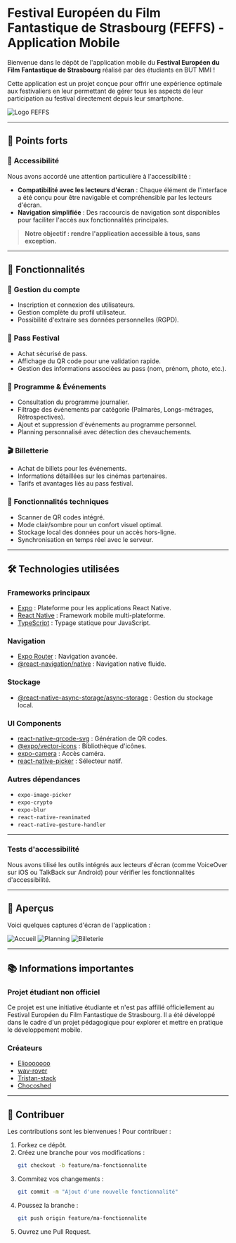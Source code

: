 # Festival Européen du Film Fantastique de Strasbourg (FEFFS) - Application Mobile

Bienvenue dans le dépôt de l'application mobile du **Festival Européen du Film Fantastique de Strasbourg** réalisé par des étudiants en BUT MMI !

Cette application est un projet conçue pour offrir une expérience optimale aux festivaliers en leur permettant de gérer tous les aspects de leur participation au festival directement depuis leur smartphone.

![Logo FEFFS](gitImg/FEFFS_logo.png)

---

## 🌟 Points forts

### 🎥 **Accessibilité**

Nous avons accordé une attention particulière à l'accessibilité :

- **Compatibilité avec les lecteurs d'écran** : Chaque élément de l'interface a été conçu pour être navigable et compréhensible par les lecteurs d'écran.
- **Navigation simplifiée** : Des raccourcis de navigation sont disponibles pour faciliter l'accès aux fonctionnalités principales.

> **Notre objectif : rendre l'application accessible à tous, sans exception.**

---

## 🎯 Fonctionnalités

### 👤 **Gestion du compte**
- Inscription et connexion des utilisateurs.
- Gestion complète du profil utilisateur.
- Possibilité d'extraire ses données personnelles (RGPD).

### 🎫 **Pass Festival**
- Achat sécurisé de pass.
- Affichage du QR code pour une validation rapide.
- Gestion des informations associées au pass (nom, prénom, photo, etc.).

### 📅 **Programme & Événements**
- Consultation du programme journalier.
- Filtrage des événements par catégorie (Palmarès, Longs-métrages, Rétrospectives).
- Ajout et suppression d'événements au programme personnel.
- Planning personnalisé avec détection des chevauchements.

### 🎬 **Billetterie**
- Achat de billets pour les événements.
- Informations détaillées sur les cinémas partenaires.
- Tarifs et avantages liés au pass festival.

### 📱 **Fonctionnalités techniques**
- Scanner de QR codes intégré.
- Mode clair/sombre pour un confort visuel optimal.
- Stockage local des données pour un accès hors-ligne.
- Synchronisation en temps réel avec le serveur.

---

## 🛠️ Technologies utilisées

### **Frameworks principaux**
- [Expo](https://expo.dev/) : Plateforme pour les applications React Native.
- [React Native](https://reactnative.dev/) : Framework mobile multi-plateforme.
- [TypeScript](https://www.typescriptlang.org/) : Typage statique pour JavaScript.

### **Navigation**
- [Expo Router](https://docs.expo.dev/router/introduction/) : Navigation avancée.
- [@react-navigation/native](https://reactnavigation.org/) : Navigation native fluide.

### **Stockage**
- [@react-native-async-storage/async-storage](https://react-native-async-storage.github.io/async-storage/) : Gestion du stockage local.

### **UI Components**
- [react-native-qrcode-svg](https://www.npmjs.com/package/react-native-qrcode-svg) : Génération de QR codes.
- [@expo/vector-icons](https://docs.expo.dev/guides/icons/) : Bibliothèque d'icônes.
- [expo-camera](https://docs.expo.dev/versions/latest/sdk/camera/) : Accès caméra.
- [react-native-picker](https://github.com/react-native-picker/picker) : Sélecteur natif.

### **Autres dépendances**
- `expo-image-picker`
- `expo-crypto`
- `expo-blur`
- `react-native-reanimated`
- `react-native-gesture-handler`

---

### Tests d'accessibilité
Nous avons tilisé les outils intégrés aux lecteurs d'écran (comme VoiceOver sur iOS ou TalkBack sur Android) pour vérifier les fonctionnalités d'accessibilité.

---

## 📸 Aperçus

Voici quelques captures d'écran de l'application :

![Accueil](gitImg/FEFFS-img1.png)
![Planning](gitImg/FEFFS-img2.png)
![Billeterie](gitImg/FEFFS-img3.png)

---

## 📚 Informations importantes

### **Projet étudiant non officiel**
Ce projet est une initiative étudiante et n'est pas affilié officiellement au Festival Européen du Film Fantastique de Strasbourg. Il a été développé dans le cadre d'un projet pédagogique pour explorer et mettre en pratique le développement mobile.

### **Créateurs**

- [Eliooooooo](https://github.com/eliooooooo)
- [wav-rover](https://github.com/wav-rover)
- [Tristan-stack](https://github.com/Tristan-stack)
- [Chocoshed](https://github.com/Chocoshed)

---

## 🤝 Contribuer

Les contributions sont les bienvenues ! Pour contribuer :

1. Forkez ce dépôt.
2. Créez une branche pour vos modifications :
   ```bash
   git checkout -b feature/ma-fonctionnalite
   ```
3. Commitez vos changements :
   ```bash
   git commit -m "Ajout d'une nouvelle fonctionnalité"
   ```
4. Poussez la branche :
   ```bash
   git push origin feature/ma-fonctionnalite
   ```
5. Ouvrez une Pull Request.
